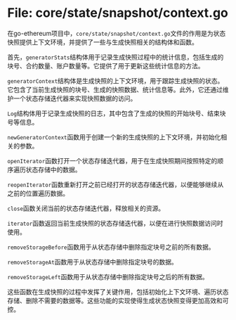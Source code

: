 # File: core/state/snapshot/context.go

在go-ethereum项目中，`core/state/snapshot/context.go`文件的作用是为状态快照提供上下文环境，并提供了一些与生成快照相关的结构体和函数。

首先，`generatorStats`结构体用于记录生成快照过程中的统计信息，包括生成的块号、合约数量、账户数量等。它提供了用于更新这些统计信息的方法。

`generatorContext`结构体是生成快照的上下文环境，用于跟踪生成快照的状态。它包含了当前生成快照的块号、生成的快照数据、统计信息等。此外，它还通过维护一个状态存储迭代器来实现快照数据的访问。

`Log`结构体用于记录生成快照的日志，其中包含了生成的快照的开始块号、结束块号等信息。

`newGeneratorContext`函数用于创建一个新的生成快照的上下文环境，并初始化相关的参数。

`openIterator`函数打开一个状态存储迭代器，用于在生成快照期间按照特定的顺序遍历状态存储中的数据。

`reopenIterator`函数重新打开之前已经打开的状态存储迭代器，以便能够继续从之前的位置遍历数据。

`close`函数关闭当前的状态存储迭代器，释放相关的资源。

`iterator`函数返回当前生成快照的状态存储迭代器，以便在进行快照数据访问时使用。

`removeStorageBefore`函数用于从状态存储中删除指定块号之前的所有数据。

`removeStorageAt`函数用于从状态存储中删除指定块号的数据。

`removeStorageLeft`函数用于从状态存储中删除指定块号之后的所有数据。

这些函数在生成快照的过程中发挥了关键作用，包括初始化上下文环境、遍历状态存储、删除不需要的数据等。这些功能的实现使得生成状态快照变得更加高效和可控。

